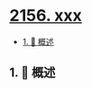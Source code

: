 # [2156. xxx](https://github.com/Tdahuyou/TNotes.leetcode/tree/main/notes/2156.%20xxx)

<!-- region:toc -->

- [1. 📝 概述](#1--概述)

<!-- endregion:toc -->

## 1. 📝 概述

